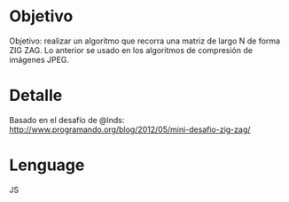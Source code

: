 Objetivo
========
Objetivo: realizar un algoritmo que recorra una matriz de largo N de forma ZIG ZAG. 
Lo anterior se usado en los algoritmos de compresión de imágenes JPEG.

Detalle
========
Basado en el desafío de @lnds: http://www.programando.org/blog/2012/05/mini-desafio-zig-zag/

Lenguage
========
JS
